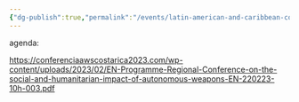 ```yaml
---
{"dg-publish":true,"permalink":"/events/latin-american-and-caribbean-conference-on-the-social-and-humanitarian-impact-of-autonomous-weapons-first-day/"}
---
```


agenda:

https://conferenciaawscostarica2023.com/wp-content/uploads/2023/02/EN-Programme-Regional-Conference-on-the-social-and-humanitarian-impact-of-autonomous-weapons-EN-220223-10h-003.pdf